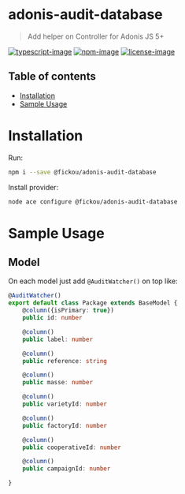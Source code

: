 # adonis-audit-database
> Add helper on Controller for Adonis JS 5+

[![typescript-image]][typescript-url] 
[![npm-image]][npm-url] 
[![license-image]][license-url]

<!-- START doctoc generated TOC please keep comment here to allow auto update -->
<!-- DON'T EDIT THIS SECTION, INSTEAD RE-RUN doctoc TO UPDATE -->
## Table of contents

- [Installation](#installation)
- [Sample Usage](#sample-usage)
  

<!-- END doctoc generated TOC please keep comment here to allow auto update -->

# Installation
Run:
```bash
npm i --save @fickou/adonis-audit-database
```

Install provider:
```bash
node ace configure @fickou/adonis-audit-database
```

# Sample Usage
## Model
On each model just add `@AuditWatcher()` on top like:

```ts
@AuditWatcher()
export default class Package extends BaseModel {
    @column({isPrimary: true})
    public id: number

    @column()
    public label: number

    @column()
    public reference: string

    @column()
    public masse: number

    @column()
    public varietyId: number

    @column()
    public factoryId: number

    @column()
    public cooperativeId: number

    @column()
    public campaignId: number

}
```

[typescript-image]: https://img.shields.io/badge/Typescript-294E80.svg?style=for-the-badge&logo=typescript
[typescript-url]:  "typescript"

[npm-image]: https://img.shields.io/npm/v/%40fickou%2Fadonis-audit-database.svg?style=for-the-badge&logo=npm
[npm-url]: https://www.npmjs.com/package/adonis-request-throttler "npm"

[license-image]: https://img.shields.io/npm/l/%40fickou%2Fadonis-audit-database?color=blueviolet&style=for-the-badge
[license-url]: LICENSE.md "license"

